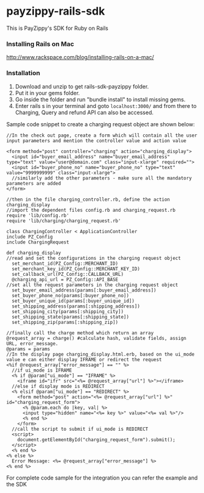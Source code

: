payzippy-rails-sdk
==================

This is PayZippy's SDK for Ruby on Rails

### Installing Rails on Mac
http://www.rackspace.com/blog/installing-rails-on-a-mac/

### Installation

1. Download and unzip to get rails-sdk-payzippy folder.
2. Put it in your gems folder.
3. Go inside the folder and run "bundle install" to install missing gems.
4. Enter rails s in your terminal and goto `localhost:3000/` and from there to Charging, Query and refund API can also be accessed.

Sample code snippet to create a charging request object are shown below:

```
//In the check out page, create a form which will contain all the user input parameters and mention the controller value and action value

<form method="post" controller="charging" action="charging_display">
  <input id="buyer_email_address" name="buyer_email_address" type="text" value="user@domain.com" class="input-xlarge" required="">
  <input id="buyer_phone_no" name="buyer_phone_no" type="text" value="9999999999" class="input-xlarge">
  //similarly add the other parameters - make sure all the mandatory parameters are added
</form>

//then in the file charging_controller.rb, define the action charging_display
//import the dependent files config.rb and charging_request.rb
require 'lib/config.rb'
require 'lib/charging/charging_request.rb'

class ChargingController < ApplicationController
include PZ_Config
include ChargingRequest

def charging_display
//read and set the configurations in the charging request object
  set_merchant_id(PZ_Config::MERCHANT_ID)
  set_merchant_key_id(PZ_Config::MERCHANT_KEY_ID)
  set_callback_url(PZ_Config::CALLBACK_URL)
  @charging_api_url = PZ_Config::API_BASE
//set all the request parameters in the charging request object
  set_buyer_email_address(params[:buyer_email_address])
  set_buyer_phone_no(params[:buyer_phone_no])
  set_buyer_unique_id(params[:buyer_unique_id])
  set_shipping_address(params[:shipping_address])
  set_shipping_city(params[:shipping_city])
  set_shipping_state(params[:shipping_state])
  set_shipping_zip(params[:shipping_zip])

//finally call the charge method which return an array
@request_array = charge() #calculate hash, validate fields, assign URL, error_message.
@params = params
//In the display page charging_display.html.erb, based on the ui_mode value e can either display IFRAME or redirect the request
<%if @request_array["error_message"] == "" %>
  //if ui_mode is IFRAME
  <% if @param["ui_mode"] == "IFRAME" %>
    <iframe id="ifr" src="<%= @request_array["url"] %>"></iframe>
  //else if display mode is REDIRECT
  <% elsif @param["ui_mode"] == "REDIRECT" %>
    <form method="post" action="<%= @request_array["url"] %>" id="charging_request_form">
      <% @param.each do |key, val| %>
      <input type="hidden" name="<%= key %>" value="<%= val %>"/>
      <% end %>
    </form>
  //call the script to submit if ui_mode is REDIRECT
  <script>
    document.getElementById("charging_request_form").submit();
  </script>
  <% end %>
<% else %>
  Error Message: <%= @request_array["error_message"] %>
<% end %>
```

For complete code sample for the integration you can refer the example and the SDK
